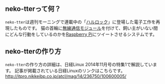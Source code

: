 ## neko-tterって何？
`neko-tter`は週刊モーニングで連載中の「[ハルロック](http://www.moae.jp/comic/harurock)」に登場した電子工作を再現したものです。
猫の首輪に[無線通信モジュール](http://tocos-wireless.com/jp/products/TWE-001Lite.html)を付けて、飼い主がいない間にどんな行動をしているのかを[Raspberry Pi](http://www.raspberrypi.org/)にツイートさせるシステムです。

## neko-tterの作り方
`neko-tter`の作り方の詳細は、日経Linux 2014年11月号の特集1で解説しています。
記事が掲載されている日経Linuxのリンクはこちらです。
http://itpro.nikkeibp.co.jp/atcl/mag/14/236750/100600005/
